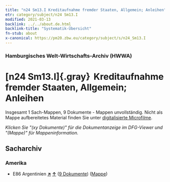 ```yaml
---
title: "n24 Sm13.I Kreditaufnahme fremder Staaten, Allgemein; Anleihen"
etr: category/subject/n24 Sm13.I
modified: 2021-03-13
backlink: ../../about.de.html
backlink-title: "Systematik-Übersicht"
fn-stub: about
x-canonical: https://pm20.zbw.eu/category/subject/s/n24_Sm13.I
---
```


### Hamburgisches Welt-Wirtschafts-Archiv (HWWA)
# [n24 Sm13.I]{.gray}&#8201; Kreditaufnahme fremder Staaten, Allgemein; Anleihen&#160; 




Insgesamt 1 Sach-Mappen, 9 Dokumente - Mappen unvollständig.
Nicht als Mappe aufbereitetes Material finden Sie unter [digitalisierte Microfilme](/film/h1_sh.de.html).

_Klicken Sie "(xy Dokumente)" für die Dokumentanzeige im DFG-Viewer und "(Mappe)" für Mappeninformation._

## Sacharchiv




### Amerika

- E86 Argentinien [**&nearr;**](../../../geo/i/141692/about.de.html "Argentinien (alle Mappen)") [**&uarr;**](../../../geo/about.de.html#E86 "Ländersystematik") (<a href="https://pm20.zbw.eu/dfgview/sh/141692,145374" title="über: Argentinien : Kreditaufnahme fremder Staaten, Allgemein; Anleihen" target="_blank">9 Dokumente</a>) ([Mappe](../../../../folder/sh/1416xx/141692/1453xx/145374/about.de.html))


